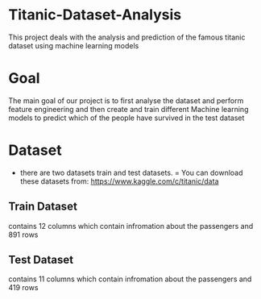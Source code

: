 # Titanic-Dataset-Analysis
This project deals with the analysis and prediction of the famous titanic dataset using machine learning models
# Goal
The main goal of our project is to first analyse the dataset and perform feature engineering and then create and train different Machine learning models to predict 
which of the people have survived in the test dataset
# Dataset
- there are two datasets train and test datasets. 
= You can download these datasets from: https://www.kaggle.com/c/titanic/data
## Train Dataset
contains 12 columns which contain infromation about the passengers and 891 rows
## Test Dataset
contains 11 columns which contain infromation about the passengers and 419 rows
